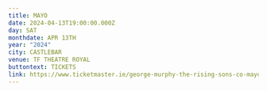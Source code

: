 ```yaml
---
title: MAYO
date: 2024-04-13T19:00:00.000Z
day: SAT
monthdate: APR 13TH
year: "2024"
city: CASTLEBAR
venue: TF THEATRE ROYAL
buttontext: TICKETS
link: https://www.ticketmaster.ie/george-murphy-the-rising-sons-co-mayo-13-04-2024/event/18005F4CB1343E00
---
```

